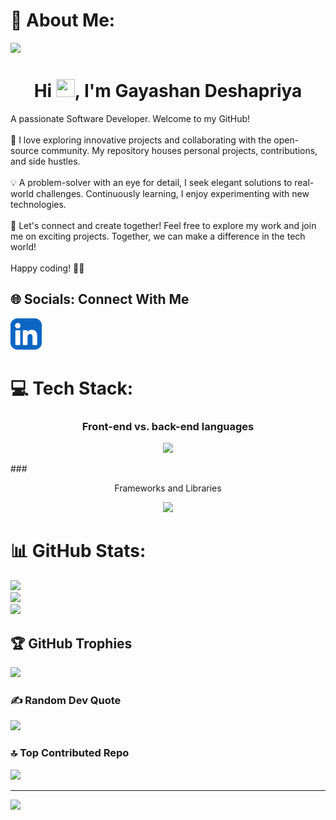# 💫 About Me:

<img src = "https://raw.githubusercontent.com/vikumkbv/vikumkbv/master/icons/header_.png">
<h1 align="center">Hi <img src="https://raw.githubusercontent.com/MartinHeinz/MartinHeinz/master/wave.gif" height="29.14px" width="30px">, I'm Gayashan Deshapriya</h1>

A passionate Software Developer. Welcome to my GitHub!<br><br>🚀 I love exploring innovative projects and collaborating with the open-source community. My repository houses personal projects, contributions, and side hustles.<br><br>💡 A problem-solver with an eye for detail, I seek elegant solutions to real-world challenges. Continuously learning, I enjoy experimenting with new technologies.<br><br>🤝 Let's connect and create together! Feel free to explore my work and join me on exciting projects. Together, we can make a difference in the tech world!<br><br>Happy coding! 👨‍💻


## 🌐 Socials: Connect With Me
[![Linkedin](./Icons/LinkedIn.png)](https://www.linkedin.com/in/gayashan-deshapriya-9a121b1b1/)


# 💻 Tech Stack:
### <p align="center">Front-end vs. back-end languages</p>
<p align="center">
  <a href="">
    <img src="https://skillicons.dev/icons?i=html,css,js,php,python" />
  </a>
</p>
### <p align="center">Frameworks and Libraries</p>
<p align="center">
  <a href="">
    <img src="https://skillicons.dev/icons?i=react,nodejs,expressjs" />
  </a>
</p>

# 📊 GitHub Stats:
![](https://github-readme-stats.vercel.app/api?username=GayashanDeshapriya&theme=dark&hide_border=false&include_all_commits=true&count_private=true)<br/>
![](https://github-readme-streak-stats.herokuapp.com/?user=GayashanDeshapriya&theme=dark&hide_border=false)<br/>
![](https://github-readme-stats.vercel.app/api/top-langs/?username=GayashanDeshapriya&theme=dark&hide_border=false&include_all_commits=true&count_private=true&layout=compact)

## 🏆 GitHub Trophies
![](https://github-profile-trophy.vercel.app/?username=GayashanDeshapriya&theme=darkhub&no-frame=false&no-bg=false&margin-w=4)

### ✍️ Random Dev Quote
![](https://quotes-github-readme.vercel.app/api?type=horizontal&theme=dark)

### 🔝 Top Contributed Repo
![](https://github-contributor-stats.vercel.app/api?username=GayashanDeshapriya&limit=5&theme=dark&combine_all_yearly_contributions=true)


---
[![](https://visitcount.itsvg.in/api?id=GayashanDeshapriya&icon=0&color=0)](https://visitcount.itsvg.in)


